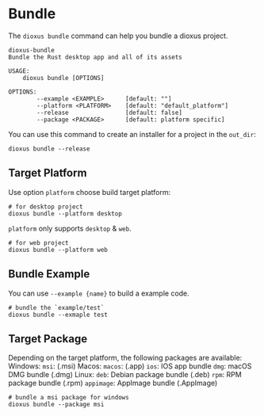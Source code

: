 # Bundle

The `dioxus bundle` command can help you bundle a dioxus project.

```
dioxus-bundle
Bundle the Rust desktop app and all of its assets

USAGE:
    dioxus bundle [OPTIONS]

OPTIONS:
        --example <EXAMPLE>      [default: ""]
        --platform <PLATFORM>    [default: "default_platform"]
        --release                [default: false]
        --package <PACKAGE>      [default: platform specific]
```

You can use this command to create an installer for a project in the `out_dir`:

```
dioxus bundle --release
```

## Target Platform

Use option `platform` choose build target platform:

```
# for desktop project
dioxus bundle --platform desktop
```

`platform` only supports `desktop` & `web`.

```
# for web project
dioxus bundle --platform web
```

## Bundle Example

You can use `--example {name}` to build a example code.

```
# bundle the `example/test`
dioxus bundle --exmaple test
```

## Target Package

Depending on the target platform, the following packages are available:
Windows:
`msi`: (.msi)
Macos:
`macos`: (.app)
`ios`: IOS app bundle
`dmg`: macOS DMG bundle (.dmg)
Linux:
`deb`: Debian package bundle (.deb)
`rpm`: RPM package bundle (.rpm)
`appimage`: AppImage bundle (.AppImage)

```
# bundle a msi package for windows
dioxus bundle --package msi
```
